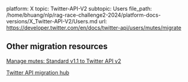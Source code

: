 platform: X
topic: Twitter-API-V2
subtopic: Users
file_path: /home/bhuang/nlp/rag-race-challenge2-2024/platform-docs-versions/X_Twitter-API-V2/Users.md
url: https://developer.twitter.com/en/docs/twitter-api/users/mutes/migrate

## Other migration resources

[Manage mutes: Standard v1.1 to Twitter API v2](https://developer.twitter.com/en/docs/twitter-api/users/mutes/migrate/manage-mutes--standard-v1-1-compared-to-twitter-api-v2 "Manage mutes: Standard v1.1 to Twitter API v2")

[Twitter API migration hub](https://developer.twitter.com/en/docs/twitter-api/migrate "Twitter API migration hub")